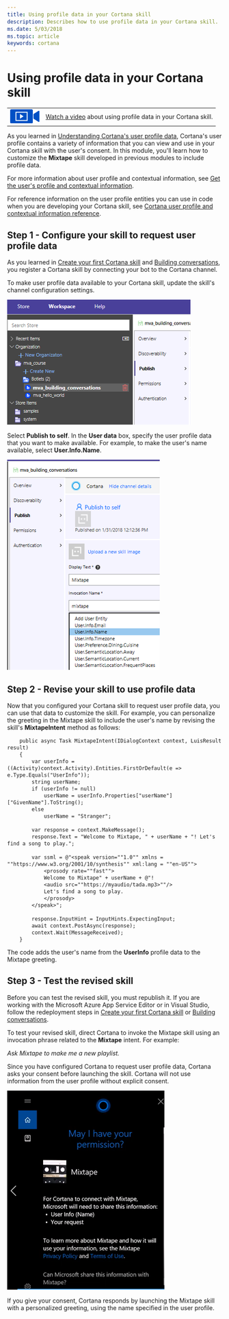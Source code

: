 ```yaml
---
title: Using profile data in your Cortana skill
description: Describes how to use profile data in your Cortana skill.
ms.date: 5/03/2018
ms.topic: article
keywords: cortana
---
```


# Using profile data in your Cortana skill

|   |   |
| - | - |
| ![](../images/video-icon.png) | [Watch a video](https://mva.microsoft.com/en-US/training-courses/getting-started-with-cortana-skills-18241?l=4XLAOweoE_7311787171) about using profile data in your Cortana skill. |

As you learned in [Understanding Cortana's user profile data](./mva51-profile-data.md), Cortana's user profile contains a variety of information that you can view and use in your Cortana skill with the user's consent. In this module, you'll learn how to customize the **Mixtape** skill developed in previous modules to include profile data.

For more information about user profile and contextual information, see [Get the user's profile and contextual information](./get-user-profile-context.md). 

For reference information on the user profile entities you can use in code when you are developing your Cortana skill, see [Cortana user profile and contextual information reference](./user-profile-contextual-info.md).

## Step 1 - Configure your skill to request user profile data

As you learned in [Create your first Cortana skill](./mva22-hello-world.md) and [Building conversations](./mva32-building-conversations.md), you register a Cortana skill by connecting your bot to the Cortana channel.


To make user profile data available to your Cortana skill, update the skill's channel configuration settings.

![Knowledge Store Publish](../images/mva52-KS-publish.png)

Select **Publish to self**. In the **User data** box, specify the user profile data that you want to make available. For example, to make the user's name available, select **User.Info.Name**.

![User Data](../images/mva52-info-name.png)

## Step 2 - Revise your skill to use profile data

Now that you configured your Cortana skill to request user profile data, you can use that data to customize the skill. For example, you can personalize the greeting in the Mixtape skill to include the user's name by revising the skill's **MixtapeIntent** method as follows:

        public async Task MixtapeIntent(IDialogContext context, LuisResult result)
        {
            var userInfo = ((Activity)context.Activity).Entities.FirstOrDefault(e => e.Type.Equals("UserInfo"));
            string userName;
            if (userInfo != null)
                userName = userInfo.Properties["userName"]["GivenName"].ToString();
            else
                userName = "Stranger";
            
            var response = context.MakeMessage();
            response.Text = "Welcome to Mixtape, " + userName + "! Let's find a song to play.";

            var ssml = @"<speak version=""1.0"" xmlns = ""https://www.w3.org/2001/10/synthesis"" xml:lang = ""en-US""> 
                <prosody rate=""fast"">
                Welcome to Mixtape" + userName + @"! 
                <audio src=""https://myaudio/tada.mp3>""/>
                Let's find a song to play. 
                </prosody>
            </speak>";

            response.InputHint = InputHints.ExpectingInput;
            await context.PostAsync(response);
            context.Wait(MessageReceived);
        }

The code adds the user's name from the **UserInfo** profile data to the Mixtape greeting.

## Step 3 - Test the revised skill

Before you can test the revised skill, you must republish it. If you are working with the Microsoft Azure App Service Editor or in Visual Studio, follow the redeployment steps in [Create your first Cortana skill](./mva22-hello-world.md) or [Building conversations](./mva32-building-conversations.md).

To test your revised skill, direct Cortana to invoke the Mixtape skill using an invocation phrase related to the **Mixtape** intent. For example:

*Ask Mixtape to make me a new playlist.*

Since you have configured Cortana to request user profile data, Cortana asks your consent before launching the skill. Cortana will not use information from the user profile without explicit consent.

![Ask Consent](../images/mva52-ask-consent.png)

If you give your consent, Cortana responds by launching the Mixtape skill with a personalized greeting, using the name specified in the user profile.



